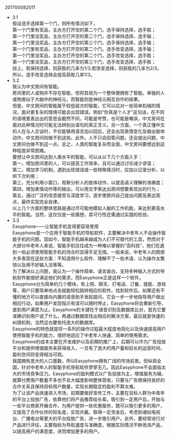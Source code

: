 201700082011
- 3.1  
假设选手选择第一个门，则所有情况如下，  
第一个门里有奖品，主办方打开空的第二个门，选手保持选择，选手胜；  
第一个门里没奖品，主办方打开空的第二个门，选手保持选择，选手输；  
第一个门里没奖品，主办方打开空的第三个门，选手保持选择，选手输；  
第一个门里有奖品，主办方打开空的第二个门，选手改变选择，选手输；  
第一个门里没奖品，主办方打开空的第二个门，选手改变选择，选手胜；  
第一个门里没奖品，主办方打开空的第三个门，选手改变选择，选手胜；  
综上，若保持选择，则获胜的几率为1/3;若改变选择，则获胜的几率为2/3。  
所以，选手改变选择会提高获胜几率1/3。
- 3.2  
我认为中文房间有智能。  
房间里的人或物并不存在智能，但将其视为一个整体便拥有了智能。单独的人或物类似于大脑中的神经元，而智能则是神经元相互协作的结果。  
但是，中文房间的智能属于较低层次的智能，它可以应对一些简单机械的情况，面对更复杂的情境可能会出现错误。例如“你真是个人才”这句话，在不同的语境里表达出的意思会截然不同，可能是夸赞，也可能是嘲讽，中文房间在面对此种情况时可能无法辨别出语句的真正含义。另一方面，一个真正懂中文的人在与人交谈时，不仅能够用语言加以回应，还会出现表情变化及做出肢体动作，中文房间则做不到这些。此外，人不只会回答问题，还会提出问题，中文房间也做不到这一点。总之，人类的智能复杂而全面，中文房间要想达到这种程度非常困难。  
要想让中文房间达到人类水平的智能，可以从以下几个方面入手：  
第一，增加房间里的人，可以提高工作效率，且可以通过讨论减少谬误；  
第二，增加学习机制，遇到出现错误或一些特殊情况时，应加以记录分析，以供下次利用；  
第三，充分利用小窗口，观察分析人的肢体动作，以提高语义理解的准确度；  
第四，增加表情动作等的输出，可以用文字表达出房间想要表现出的行为；  
第五，通过广泛的信息接受与深度学习，逐步使房间自己提出问题及表达观点，最终实现完全自律。  
以上几个方面的整体思路是通过尽可能地模拟人脑的工作机能，来达到更高水平的智能。当然，这仅仅是一些猜想，其可行性还需通过实践的检验。
- 3.3  
Easyphone——让智能手机变得更容易使用  
Easyphone是一个应用于智能手机的导航软件，主要解决中老年人不会操作智能手机的问题。现如今，智能手机越来越成为人们不可替代的工具，然而对于大部分中老年人来说，智能手机往往成为一种难以掌握的“高科技”，他们在遇到一些必须使用智能手机的场合时显得手足无措。一般来说，中老年人的困惑大多表现在这些方面：不知道用什么软件、理解不了一些术语、认为操作太繁琐以及用不好输入法等等。  
为了解决以上问题，我认为一个操作简单、语言直白、支持多种输入方式的导航软件能很好满足他们的需求，而Easyphone正是这样一个软件。Easyphone分为简单的几个模块，有上网、聊天、打电话、订餐、就医、游戏等，用户只要简单地点击就能轻松跳转相应的软件。找到软件后，如果还有不懂的地方可以直接向内置的语音助手发起提问，它会一步一步地指导用户做出相应行动，如果用户发现指示有误可以随时停止，Easyphone将会重新引导，直到用户满意为止。Easyphone的关键在于语音识别及数据库比对，首先它要准确识别用户说了什么，再通过数据库找出相应的解决方案，最后就是快速的纠错机制，当然这也要依托庞大的数据库。  
Easyphone的特色就是将一系列的操作过程最大程度地简化以及快速提高用户使用智能手机的能力，很好地适应了中老年人快速、简单的使用需求。Easyphone的成本主要在开发维护以及前期的推广上，后期可以作为广告投放平台和提供增值服务来获得收入，一旦有了庞大的用户量和较长的运营时间，盈利空间将变得相当可观。  
我国拥有庞大的人口基数，所以Easyphone拥有广阔的市场前景。但纵观全国，针对中老年人的智能手机导航软件寥寥无几，因此Easyphone不会面临太大的市场竞争压力。Easyphone的盈利模式以广告投放为主，增值服务为辅，就算付费用户数量不多也不会大幅度影响整体营收，只要与广告商保持良好的合作关系且保持目标用户数量，实现长期稳定的盈利不算太难。  
为了让该产品快速进入市场，前期要做好宣传工作，主要在目标人群为中青年的平台上投放广告，依靠他们将产品推荐给长辈。吸引到一定用户后，开始与一些平台商家开展合作，为用户提供一些优惠服务，既可以吸引更多的用户，又提高了合作伙伴的知名度，实现共赢。取得一定资金后，考虑到诸如电视台、广播电台等更大的平台投放广告，进一步吸引用户。此外，要经常进行对产品进行评估，主要指标为导航速度与准确度，根据实际情况不断改进产品，以提高用户的满意度，进而增加更多的用户。
